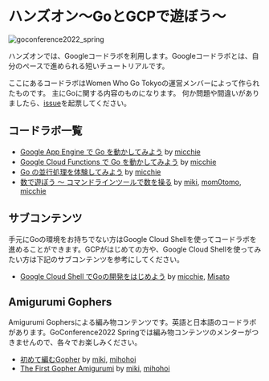 # ハンズオン〜GoとGCPで遊ぼう〜

![goconference2022_spring](https://user-images.githubusercontent.com/16359292/161362956-23e51584-5ddd-4acb-b681-25ce175aecfc.png)

ハンズオンでは、Googleコードラボを利用します。Googleコードラボとは、自分のペースで進められる短いチュートリアルです。

ここにあるコードラボはWomen Who Go Tokyoの運営メンバーによって作られたものです。 主にGoに関する内容のものになります。
何か問題や間違いがありましたら、[issue](https://github.com/WomenWhoGoTokyo/codelab/issues)を起票してください。

## コードラボ一覧
- [Google App Engine で Go を動かしてみよう](https://womenwhogotokyo.github.io/codelab/google-app-engine-go?index=codelab) by [micchie](https://twitter.com/micchiebear)
- [Google Cloud Functions で Go を動かしてみよう](https://womenwhogotokyo.github.io/codelab/google-cloud-functions-go?index=codelab) by [micchie](https://twitter.com/micchiebear)
- [Go の並行処理を体験してみよう](https://womenwhogotokyo.github.io/codelab/tutorial-concurrency-go/?index=codelab) by [micchie](https://twitter.com/micchiebear)
- [数で遊ぼう 〜 コマンドラインツールで数を操る](https://womenwhogotokyo.github.io/codelab/play-with-number?index=codelab) by [miki](https://twitter.com/mikiislv09), [mom0tomo](https://twitter.com/mom0tomo), [micchie](https://twitter.com/micchiebear)


## サブコンテンツ
手元にGoの環境をお持ちでない方はGoogle Cloud Shellを使ってコードラボを進めることができます。GCPがはじめての方や、Google Cloud Shellを使ってみたい方は下記のサブコンテンツを参考にしてください。
- [Google Cloud Shell でGoの開発をはじめよう](https://womenwhogotokyo.github.io/codelab/google-cloud-shell-go-solo?index=codelab) by [micchie](https://twitter.com/micchiebear), [Misato](https://twitter.com/mikkegt)

## Amigurumi Gophers
Amigurumi Gophersによる編み物コンテンツです。英語と日本語のコードラボがあります。GoConference2022 Springでは編み物コンテンツのメンターがつきませんので、各々でお楽しみください。

- [初めて編むGopher](https://womenwhogotokyo.github.io/codelab/gopher-amigurumi/ja?index=codelab) by [miki](https://twitter.com/mikiislv09), [mihohoi](https://twitter.com/Danny_miho)
- [The First Gopher Amigurumi](https://womenwhogotokyo.github.io/codelab/gopher-amigurumi/en?index=codelab) by [miki](https://twitter.com/mikiislv09), [mihohoi](https://twitter.com/Danny_miho)
